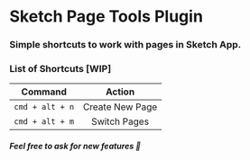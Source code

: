 # Sketch Page Tools Plugin

### Simple shortcuts to work with pages in Sketch App.

### List of Shortcuts [WIP]

| Command | Action |
|:-------:|:------:|
|`cmd + alt + n`| Create New Page|
| `cmd + alt + m` | Switch Pages|

##### Feel free to ask for new features 🙂





